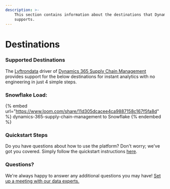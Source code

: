```yaml
---
description: >-
    This section contains information about the destinations that Dynamics 365 Supply Chain Management
    supports.
---
```


# Destinations

### Supported Destinations

The [Lyftrondata](https://www.lyftrondata.com/) driver of [Dynamics 365 Supply Chain Management](https://www.lyftrondata.com/integration/dynamics-365-supply-chain-management/) provides support for the below destinations for instant analytics with no engineering in just 4 simple steps.

### Snowflake Load:

{% embed url="https://www.loom.com/share/11d305dcacee4ca9887158c167f5fa8d" %}
dynamics-365-supply-chain-management to Snowflake
{% endembed %}

### Quickstart Steps

Do you have questions about how to use the platform? Don't worry; we've got you covered. Simply follow the quickstart instructions [here](../../../quickstart-steps.md).

### Questions? <a href="#questions" id="questions"></a>

We're always happy to answer any additional questions you may have! [Set up a meeting with our data experts.](https://www.lyftrondata.com/book-a-meeting/)
